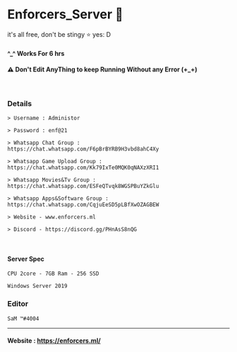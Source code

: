 # Enforcers_Server 🍃

it's all free, don't be stingy ⭐️ yes: D

#### ^_^ Works For 6 hrs


#### ⚠ Don't Edit AnyThing to keep Running Without any Error (+_+)

<br>

### Details
```
> Username : Administor 

> Password : enf@21

> Whatsapp Chat Group : https://chat.whatsapp.com/F6pBrBYRB9H3vbd8ahC4Xy

> Whatsapp Game Upload Group : https://chat.whatsapp.com/Kk79IxTe0MQK0qNAXzXRI1

> Whatsapp Movies&Tv Group : https://chat.whatsapp.com/ESFeQTvqk8WGSPBuYZkGlu

> Whatsapp Apps&Software Group : https://chat.whatsapp.com/CqjuEeSD5pLBfXwOZAGBEW

> Website - www.enforcers.ml

> Discord - https://discord.gg/PHnAsS8nQG

```
<br>


#### Server Spec
```
CPU 2core - 7GB Ram - 256 SSD

Windows Server 2019
```

### Editor
```
SaM ™#4004

```
---

#### Website : https://enforcers.ml/
